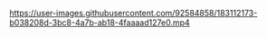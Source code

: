 
https://user-images.githubusercontent.com/92584858/183112173-b038208d-3bc8-4a7b-ab18-4faaaad127e0.mp4


